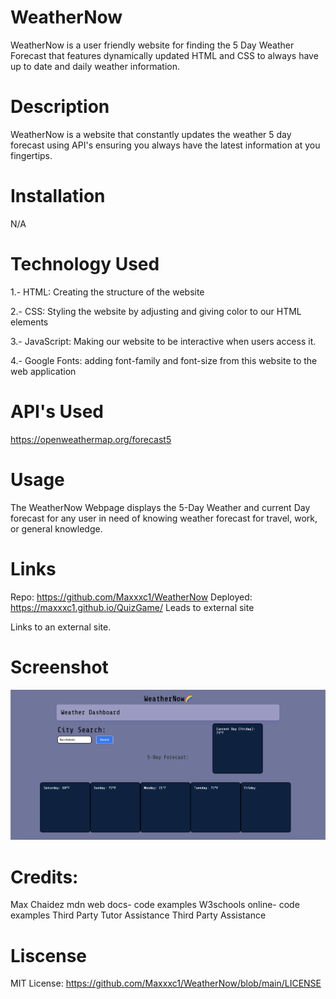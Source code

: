 # WeatherNow
WeatherNow is a user friendly website for finding the 5 Day Weather Forecast that features dynamically updated HTML and CSS to always have up to date and daily weather information. 


# Description
WeatherNow is a website that constantly updates the weather 5 day forecast using API's ensuring you always have the latest information at you fingertips. 


# Installation

N/A

# Technology Used

1.- HTML: Creating the structure of the website

2.- CSS: Styling the website by adjusting and giving color to our HTML elements

3.- JavaScript: Making our website to be interactive when users access it.

4.- Google Fonts: adding font-family and font-size from this website to the web application


# API's Used

https://openweathermap.org/forecast5

# Usage

The WeatherNow Webpage displays the 5-Day Weather and current Day forecast for any user in need of knowing weather forecast for travel, work, or general knowledge.

# Links

Repo: https://github.com/Maxxxc1/WeatherNow
Deployed: https://maxxxc1.github.io/QuizGame/
Leads to external site

Links to an external site.

# Screenshot

![screenshot](screenshot.png)


# Credits: 
Max Chaidez
mdn web docs- code examples
W3schools online- code examples
Third Party Tutor Assistance
Third Party Assistance

# Liscense
MIT License: https://github.com/Maxxxc1/WeatherNow/blob/main/LICENSE